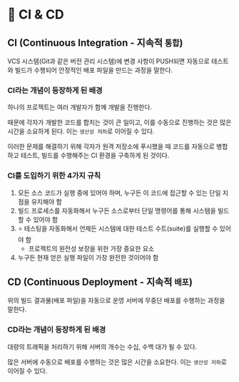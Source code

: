 # 🚀 CI & CD

## CI (Continuous Integration - 지속적 `통합`)

VCS 시스템(Git과 같은 버전 관리 시스템)에 변경 사항이 PUSH되면 자동으로 테스트와 빌드가 수행되어 안정적인 배포 파일을 만드는 과정을 말한다.

### CI라는 개념이 등장하게 된 배경

하나의 프로젝트는 여러 개발자가 함께 개발을 진행한다.

때문에 각자가 개발한 코드를 합치는 것이 큰 일이고, 이를 수동으로 진행하는 것은 많은 시간을 소요하게 된다. 이는 `생산성 저하`로 이어질 수 있다.

이러한 문제를 해결하기 위해 각자가 원격 저장소에 푸시했을 때 코드를 자동으로 병합하고 테스트, 빌드를 수행해주는 CI 환경을 구축하게 된 것이다.

### CI를 도입하기 위한 4가지 규칙

1. 모든 소스 코드가 실행 중에 있어야 하며, 누구든 이 코드에 접근할 수 있는 단일 지점을 유지해야 함
2. 빌드 프로세스를 자동화해서 누구든 소스로부터 단일 명령어를 통해 시스템을 빌드할 수 있어야 함
3. ⭐ 테스팅을 자동화해서 언제든 시스템에 대한 테스트 수트(suite)를 실행할 수 있어야 함
    - 프로젝트의 완전성 보장을 위한 가장 중요한 요소
4. 누구든 현재 얻은 실행 파일이 가장 완전한 것이어야 함

## CD (Continuous Deployment - 지속적 `배포`)

위의 빌드 결과물(배포 파일)을 자동으로 운영 서버에 무중단 배포를 수행하는 과정을 말한다.

### CD라는 개념이 등장하게 된 배경

대량의 트래픽을 처리하기 위해 서버의 개수는 수십, 수백 대가 될 수 있다.

많은 서버에 수동으로 배포를 수행하는 것은 많은 시간을 소요한다. 이는 `생산성 저하`로 이어질 수 있다.